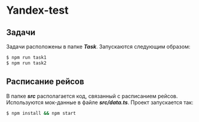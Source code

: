 # Yandex-test

## Задачи

Задачи расположены в папке ***Task***. Запускаются следующим образом:

```bash
$ npm run task1
$ npm run task2
```

## Расписание рейсов

В папке ***src*** располагается код, связанный с расписанием рейсов. Используются мок-данные в файле ***src/data.ts***. Проект запускается так:

```bash
$ npm install && npm start
```
